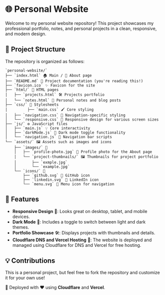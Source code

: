 # 🌐 Personal Website

Welcome to my personal website repository! This project showcases my professional portfolio, notes, and personal projects in a clean, responsive, and modern design. 

## 📁 Project Structure

The repository is organized as follows:  
```
`personal-website/`  
├── `index.html` 🏠 Main / 👤 About page  
├── `README.md` 📖 Project documentation (you're reading this!)  
├── `favicon.ico` ✨ Favicon for the site  
├── `html/` 📄 HTML pages  
│   ├── `projects.html` 🛠️ Projects portfolio  
│   └── `notes.html` 📝 Personal notes and blog posts  
├── `css/` 🎨 Stylesheets  
│         ├── `main.css` 🖌️ Core styling  
│   ├── `navigation.css` 🔗 Navigation-specific styling  
│   └── `responsive.css` 📱 Responsive design for various screen sizes  
├── `js/` ⚙️ JavaScript files  
│   ├── `main.js` 💡 Core interactivity  
│   ├── `darkMode.js` 🌙 Dark mode toggle functionality  
│   └── `navigation.js` 🚀 Navigation bar scripts  
└── `assets/` 🖼️ Assets such as images and icons  
    ├── `images/` 📸  
    │   ├── `profile-photo.jpg` 👤 Profile photo for the About page  
    │   └── `project-thumbnails/` 🖼️ Thumbnails for project portfolio  
    │       ├── `exmple.jpg`  
    │       └── `example.jpg`  
    └── `icons/` 🎯  
        ├── `github.svg` 🐙 GitHub icon  
        ├── `linkedin.svg` 🔗 LinkedIn icon  
        └── `menu.svg` 📜 Menu icon for navigation  
```
## 🌟 Features

- **Responsive Design** 📱: Looks great on desktop, tablet, and mobile devices.  
- **Dark Mode** 🌙: Includes a toggle to switch between light and dark themes.  
- **Portfolio Showcase** 🛠️: Displays projects with thumbnails and details.  
- **Cloudflare DNS and Vercel Hosting** 🚀: The website is deployed and managed using Cloudflare for DNS and Vercel for free hosting.  

## 💡 Contributions

This is a personal project, but feel free to fork the repository and customize it for your own use!

🌈 Deployed with ❤️ using **Cloudflare** and **Vercel**.

